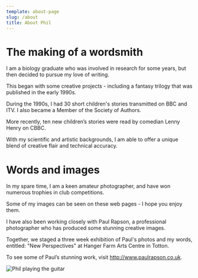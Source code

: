 ```yaml
---
template: about-page
slug: /about
title: About Phil
---
```

# The making of a wordsmith

I am a biology graduate who was involved in research for some years, but then decided to pursue my love of writing.

This began with some creative projects - including a fantasy trilogy that was published in the early 1990s.

During the 1990s, I had 30 short children's stories transmitted on BBC and ITV. I also became a Member of the Society of Authors.

More recently, ten new children’s stories were read by comedian Lenny Henry on CBBC.

With my scientific and artistic backgrounds, I am able to offer a unique blend of creative flair and technical accuracy.



# Words and images

In my spare time, I am a keen amateur photographer, and have won numerous trophies in club competitions.

Some of my images can be seen on these web pages - I hope you enjoy them.

I have also been working closely with Paul Rapson, a professional photographer who has produced some stunning creative images.

Together, we staged a three week exhibition of Paul's photos and my words, entitled: "New Perspectives" at Hanger Farm Arts Centre in Totton.

To see some of Paul’s stunning work, visit http://www.paulrapson.co.uk.

![Phil playing the guitar](/assets/wp73e0b5bd_05_06.jpeg "Phil playing the guitar")